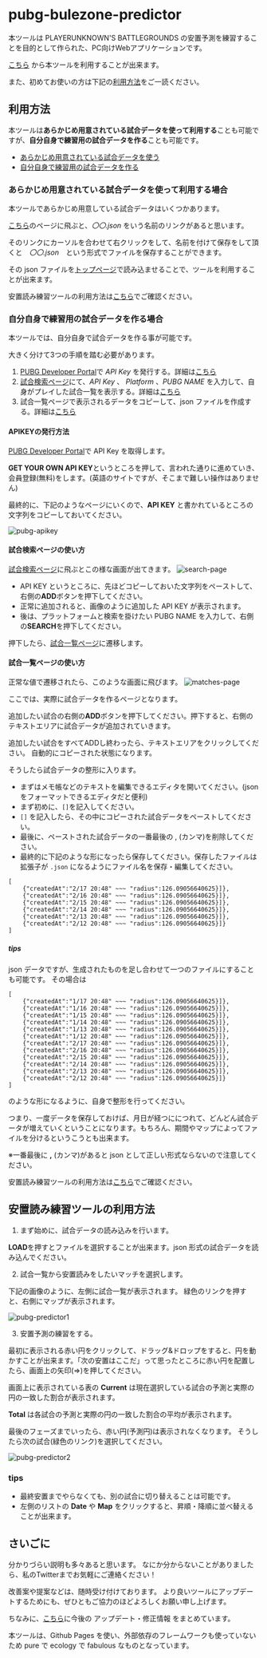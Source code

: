 pubg-bulezone-predictor
====

本ツールは PLAYERUNKNOWN'S BATTLEGROUNDS の安置予測を練習することを目的として作られた、PC向けWebアプリケーションです。

[こちら](https://kagijpn.github.io/pubg-bulezone-predictor/top/)
から本ツールを利用することが出来ます。

また、初めてお使いの方は下記の[利用方法](#利用方法)をご一読ください。

## 利用方法

本ツールは**あらかじめ用意されている試合データを使って利用する**ことも可能ですが、**自分自身で練習用の試合データを作る**ことも可能です。

- [あらかじめ用意されている試合データを使う](#あらかじめ用意されている試合データを使って利用する場合)
- [自分自身で練習用の試合データを作る](#自分自身で練習用の試合データを作る場合)

### あらかじめ用意されている試合データを使って利用する場合
本ツールであらかじめ用意している試合データはいくつかあります。

[こちら](https://github.com/KagiJPN/pubg-bulezone-predictor/tree/master/bule-zone-predictor-core/app/resource)のページに飛ぶと、_〇〇.json_ をいう名前のリンクがあると思います。

そのリンクにカーソルを合わせて右クリックをして、名前を付けて保存をして頂くと　_〇〇.json_　という形式でファイルを保存することができます。

その json ファイルを[トップページ](https://kagijpn.github.io/pubg-bulezone-predictor/top/)で読み込ませることで、ツールを利用することが出来ます。

安置読み練習ツールの利用方法は[こちら](#安置読み練習ツールの利用方法)でご確認ください。

### 自分自身で練習用の試合データを作る場合

本ツールでは、自分自身で試合データを作る事が可能です。

大きく分けて3つの手順を踏む必要があります。

1. [PUBG Developer Portal](https://developer.pubg.com/)で _API Key_ を発行する。詳細は[こちら](#APIKeyの発行方法)
2. [試合検索ページ](https://kagijpn.github.io/pubg-bulezone-predictor/players/)にて、_API Key_ 、 _Platform_ 、_PUBG NAME_ を入力して、自身がプレイした試合一覧を表示する。詳細は[こちら](#試合検索ページの使い方)
3. 試合一覧ページで表示されるデータをコピーして、json ファイルを作成する。詳細は[こちら](#試合一覧ページの使い方)

#### APIKEYの発行方法
[PUBG Developer Portal](https://developer.pubg.com/)で API Key を取得します。

 **GET YOUR OWN API KEY**というところを押して、言われた通りに進めていき、会員登録(無料)をします。(英語のサイトですが、そこまで難しい操作はありません)
 
 最終的に、下記のようなページにいくので、**API KEY** と書かれているところの文字列をコピーしておいてください。 

![pubg-apikey](https://raw.githubusercontent.com/KagiJPN/pubg-bulezone-predictor/master/docs/resource/img/pubg-apikey.JPG)

#### 試合検索ページの使い方
[試合検索ページ](https://kagijpn.github.io/pubg-bulezone-predictor/players/)に飛ぶとこの様な画面が出てきます。
![search-page](https://raw.githubusercontent.com/KagiJPN/pubg-bulezone-predictor/master/docs/resource/img/search-page.JPG)

- API KEY というところに、先ほどコピーしておいた文字列をペーストして、右側の**ADD**ボタンを押下してください。
- 正常に追加されると、画像のように追加した API KEY が表示されます。
- 後は、プラットフォームと検索を掛けたい PUBG NAME を入力して、右側の**SEARCH**を押下してください。

押下したら、[試合一覧ページ](#試合一覧ページの使い方)に遷移します。

#### 試合一覧ページの使い方
正常な値で遷移されたら、このような画面に飛びます。
![matches-page](https://raw.githubusercontent.com/KagiJPN/pubg-bulezone-predictor/master/docs/resource/img/matches-page.JPG)

ここでは、実際に試合データを作るページとなります。

追加したい試合の右側の**ADD**ボタンを押下してください。押下すると、右側のテキストエリアに試合データが追加されていきます。

追加したい試合をすべてADDし終わったら、テキストエリアをクリックしてください。
自動的にコピーされた状態になります。

そうしたら試合データの整形に入ります。

- まずはメモ帳などのテキストを編集できるエディタを開いてください。(jsonをフォーマットできるエディタだと便利)
- まず初めに、```[]```を記入してください。
- ```[]``` を記入したら、その中にコピーされた試合データをペーストしてください。
- 最後に、ペーストされた試合データの一番最後の , (カンマ)を削除してください。
- 最終的に下記のような形になったら保存してください。保存したファイルは拡張子が ```.json``` になるようにファイル名を保存・編集してください。
```
[
    {"createdAt":"2/17 20:48" ~~~ "radius":126.09056640625}]},
    {"createdAt":"2/16 20:48" ~~~ "radius":126.09056640625}]},
    {"createdAt":"2/15 20:48" ~~~ "radius":126.09056640625}]},
    {"createdAt":"2/14 20:48" ~~~ "radius":126.09056640625}]},
    {"createdAt":"2/13 20:48" ~~~ "radius":126.09056640625}]},
    {"createdAt":"2/12 20:48" ~~~ "radius":126.09056640625}]}
]
```

##### tips
json データですが、生成されたものを足し合わせて一つのファイルにすることも可能です。
その場合は

```
[
    {"createdAt":"1/17 20:48" ~~~ "radius":126.09056640625}]},
    {"createdAt":"1/16 20:48" ~~~ "radius":126.09056640625}]},
    {"createdAt":"1/15 20:48" ~~~ "radius":126.09056640625}]},
    {"createdAt":"1/14 20:48" ~~~ "radius":126.09056640625}]},
    {"createdAt":"1/13 20:48" ~~~ "radius":126.09056640625}]},
    {"createdAt":"1/12 20:48" ~~~ "radius":126.09056640625}]},
    {"createdAt":"2/17 20:48" ~~~ "radius":126.09056640625}]},
    {"createdAt":"2/16 20:48" ~~~ "radius":126.09056640625}]},
    {"createdAt":"2/15 20:48" ~~~ "radius":126.09056640625}]},
    {"createdAt":"2/14 20:48" ~~~ "radius":126.09056640625}]},
    {"createdAt":"2/13 20:48" ~~~ "radius":126.09056640625}]},
    {"createdAt":"2/12 20:48" ~~~ "radius":126.09056640625}]}
]
```
のような形になるように、自身で整形を行ってください。

つまり、一度データを保存しておけば、月日が経つににつれて、どんどん試合データが増えていくということになります。もちろん、期間やマップによってファイルを分けるというこうとも出来ます。

※一番最後に **,** (カンマ)があると json として正しい形式ならないので注意してください。

安置読み練習ツールの利用方法は[こちら](#安置読み練習ツールの利用方法)でご確認ください。

## 安置読み練習ツールの利用方法

1. まず始めに、試合データの読み込みを行います。

**LOAD**を押すとファイルを選択することが出来ます。json 形式の試合データを読み込んでください。

2. 試合一覧から安置読みをしたいマッチを選択します。

下記の画像のように、左側に試合一覧が表示されます。
緑色のリンクを押すと、右側にマップが表示されます。

![pubg-predictor1](https://raw.githubusercontent.com/KagiJPN/pubg-bulezone-predictor/master/docs/resource/img/pubg-predictor1.JPG)

3. 安置予測の練習をする。

最初に表示される赤い円をクリックして、ドラッグ&ドロップをすると、円を動かすことが出来ます。「次の安置はここだ」って思ったところに赤い円を配置したら、画面上の矢印(⇒)を押してください。

画面上に表示されている表の **Current** は現在選択している試合の予測と実際の円の一致した割合が表示されます。

 **Total** は各試合の予測と実際の円の一致した割合の平均が表示されます。

 最後のフェーズまでいったら、赤い円(予測円)は表示されなくなります。
 そうしたら次の試合(緑色のリンク)を選択してください。

![pubg-predictor2](https://raw.githubusercontent.com/KagiJPN/pubg-bulezone-predictor/master/docs/resource/img/pubg-predictor2.JPG)

### tips
- 最終安置までやらなくても、別の試合に切り替えることは可能です。
- 左側のリストの **Date** や **Map** をクリックすると、昇順・降順に並べ替えることが出来ます。

## さいごに
分かりづらい説明も多々あると思います。
なにか分からないことがありましたら、私のTwitterまでお気軽にご連絡ください！

改善案や提案などは、随時受け付けております。
より良いツールにアップデートするためにも、ぜひともご協力のほどよろしくお願い申し上げます。

ちなみに、[こちら](https://github.com/KagiJPN/pubg-bulezone-predictor/issues)に今後の アップデート・修正情報 をまとめています。

本ツールは、Github Pages を使い、外部依存のフレームワークも使っていないため pure で 
ecology で fabulous なものとなっています。
